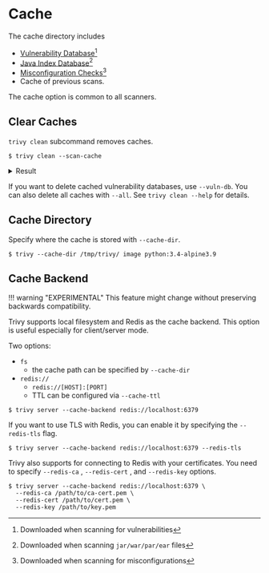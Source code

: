 # Cache
The cache directory includes 

- [Vulnerability Database][trivy-db][^1]
- [Java Index Database][trivy-java-db][^2]
- [Misconfiguration Checks][misconf-checks][^3]
- Cache of previous scans.
 
The cache option is common to all scanners.

## Clear Caches
`trivy clean` subcommand removes caches.

```
$ trivy clean --scan-cache
```

<details>
<summary>Result</summary>

```
2024-06-21T21:58:21+04:00       INFO    Removing scan cache...
```

</details>

If you want to delete cached vulnerability databases, use `--vuln-db`.
You can also delete all caches with `--all`.
See `trivy clean --help` for details.

## Cache Directory
Specify where the cache is stored with `--cache-dir`.

```
$ trivy --cache-dir /tmp/trivy/ image python:3.4-alpine3.9
```

## Cache Backend
!!! warning "EXPERIMENTAL"
    This feature might change without preserving backwards compatibility.

Trivy supports local filesystem and Redis as the cache backend. This option is useful especially for client/server mode.

Two options:

- `fs`
    - the cache path can be specified by `--cache-dir`
- `redis://`
    - `redis://[HOST]:[PORT]`
    - TTL can be configured via `--cache-ttl`

```
$ trivy server --cache-backend redis://localhost:6379
```

If you want to use TLS with Redis, you can enable it by specifying the `--redis-tls` flag.

```shell
$ trivy server --cache-backend redis://localhost:6379 --redis-tls
```

Trivy also supports for connecting to Redis with your certificates.
You need to specify `--redis-ca` , `--redis-cert` , and `--redis-key` options.

```
$ trivy server --cache-backend redis://localhost:6379 \
  --redis-ca /path/to/ca-cert.pem \
  --redis-cert /path/to/cert.pem \
  --redis-key /path/to/key.pem
```

[trivy-db]: ./db.md#vulnerability-database
[trivy-java-db]: ./db.md#java-index-database
[misconf-checks]: ../scanner/misconfiguration/check/builtin.md

[^1]: Downloaded when scanning for vulnerabilities
[^2]: Downloaded when scanning `jar/war/par/ear` files
[^3]: Downloaded when scanning for misconfigurations